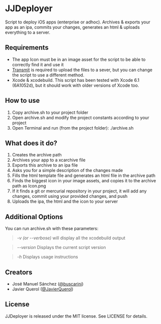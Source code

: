 # JJDeployer

Script to deploy iOS apps (enterprise or adhoc). Archives & exports your app as an ipa, commits your changes, generates an html &amp; uploads everything to a server.

## Requirements

- The app Icon must be in an image asset for the script to be able to correctly find it and use it
- [Transmit](http://panic.com/transmit/) is required to upload the files to a sever, but you can change the script to use a different method.
- Xcode & xcodebuild. This script has been tested with Xcode 6.1 (6A1052d), but it should work with older versions of Xcode too.

## How to use

1. Copy archive.sh to your project folder
2. Open archive.sh and modify the project constants according to your project
3. Open Terminal and run (from the project folder): ./archive.sh

## What does it do?

1. Creates the archive path
2. Archives your app to a xcarchive file
3. Exports this archive to an ipa file
4. Asks you for a simple description of the changes made
5. Fills the html template file and generates an html file in the archive path
6. Finds the biggest icon in your image assets, and copies it to the archive path as Icon.png
7. If it finds a git or mercurial repository in your project, it will add any changes, commit using your provided changes, and push
8. Uploads the ipa, the html and the icon to your server

## Additional Options

You can run archive.sh with these parameters:

> *-v (or --verbose)* will display all the xcodebuild output

> *--version* Displays the current script version

> *-h* Displays usage instructions

## Creators

- José Manuel Sánchez ([@buscarini](https://twitter.com/buscarini))
- Javier Querol ([@JavierQuerol](https://twitter.com/JavierQuerol))

## License

JJDeployer is released under the MIT license. See LICENSE for details.

